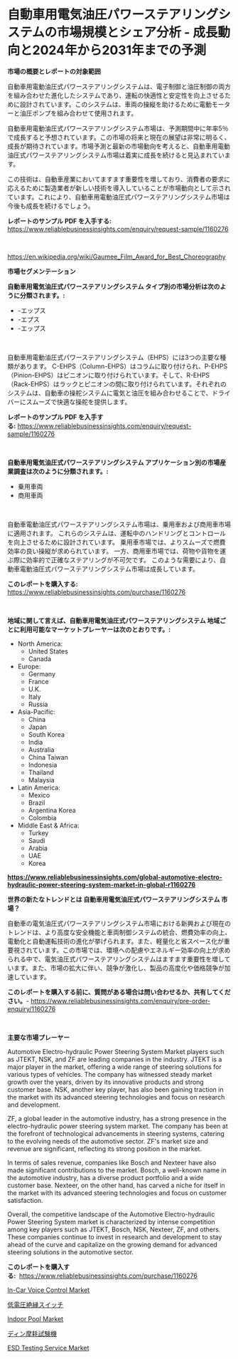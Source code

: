 <p><h1>自動車用電気油圧パワーステアリングシステムの市場規模とシェア分析 - 成長動向と2024年から2031年までの予測</h1></p><p><strong>市場の概要とレポートの対象範囲</strong></p>
<p><p>自動車用電動油圧式パワーステアリングシステムは、電子制御と油圧制御の両方を組み合わせた進化したシステムであり、運転の快適性と安定性を向上させるために設計されています。このシステムは、車両の操縦を助けるために電動モーターと油圧ポンプを組み合わせて使用されます。</p><p>自動車用電動油圧式パワーステアリングシステム市場は、予測期間中に年率5％で成長すると予想されています。この市場の将来と現在の展望は非常に明るく、成長が期待されています。市場予測と最新の市場動向を考えると、自動車用電動油圧式パワーステアリングシステム市場は着実に成長を続けると見込まれています。</p><p>この技術は、自動車産業においてますます重要性を増しており、消費者の要求に応えるために製造業者が新しい技術を導入していることが市場動向として示されています。これにより、自動車用電動油圧式パワーステアリングシステム市場は今後も成長を続けるでしょう。</p></p>
<p><strong>レポートのサンプル PDF を入手する:</strong> <a href="https://www.reliablebusinessinsights.com/enquiry/request-sample/1160276">https://www.reliablebusinessinsights.com/enquiry/request-sample/1160276</a></p>
<p>&nbsp;</p>
<p><a href="https://en.wikipedia.org/wiki/Gaumee_Film_Award_for_Best_Choreography">https://en.wikipedia.org/wiki/Gaumee_Film_Award_for_Best_Choreography</a></p>
<p><strong>市場セグメンテーション</strong></p>
<p><strong>自動車用電気油圧式パワーステアリングシステム タイプ別の市場分析は次のように分類されます。:</strong></p>
<p><ul><li>-エップス</li><li>-エプス</li><li>-エップス</li></ul></p>
<p>&nbsp;</p>
<p><p>自動車用電動油圧式パワーステアリングシステム（EHPS）には3つの主要な種類があります。 C-EHPS（Column-EHPS）はコラムに取り付けられ、P-EHPS（Pinion-EHPS）はピニオンに取り付けられています。そして、R-EHPS（Rack-EHPS）はラックとピニオンの間に取り付けられています。それぞれのシステムは、自動車の操舵システムに電気と油圧を組み合わせることで、ドライバーにスムーズで快適な操舵を提供します。</p></p>
<p><strong>レポートのサンプル PDF を入手する:</strong>&nbsp;<a href="https://www.reliablebusinessinsights.com/enquiry/request-sample/1160276">https://www.reliablebusinessinsights.com/enquiry/request-sample/1160276</a></p>
<p>&nbsp;</p>
<p><strong> 自動車用電気油圧式パワーステアリングシステム アプリケーション別の市場産業調査は次のように分類されます。:</strong></p>
<p><ul><li>乗用車両</li><li>商用車両</li></ul></p>
<p>&nbsp;</p>
<p><p>自動車電動油圧式パワーステアリングシステム市場は、乗用車および商用車市場に適用されます。 これらのシステムは、運転中のハンドリングとコントロールを向上させるために設計されています。 乗用車市場では、よりスムーズで燃費効率の良い操縦が求められています。 一方、商用車市場では、荷物や貨物を運ぶ際に効率的で正確なステアリングが不可欠です。 このような需要により、自動車電動油圧式パワーステアリングシステム市場は成長しています。</p></p>
<p><strong>このレポートを購入する:</strong>&nbsp; <a href="https://www.reliablebusinessinsights.com/purchase/1160276">https://www.reliablebusinessinsights.com/purchase/1160276</a></p>
<p>&nbsp;</p>
<p><strong>地域に関して言えば、自動車用電気油圧式パワーステアリングシステム 地域ごとに利用可能なマーケットプレーヤーは次のとおりです。:</strong></p>
<p><ul>
    <li>
        North America:
        <ul>
            <li>United States</li>
            <li>Canada</li>
        </ul>
    </li>
    <li>
        Europe:
        <ul>
            <li>Germany</li>
            <li>France</li>
            <li>U.K.</li>
            <li>Italy</li>
            <li>Russia</li>
        </ul>
    </li>
    <li>
        Asia-Pacific:
        <ul>
            <li>China</li>
            <li>Japan</li>
            <li>South Korea</li>
            <li>India</li>
            <li>Australia</li>
            <li>China Taiwan</li>
            <li>Indonesia</li>
            <li>Thailand</li>
            <li>Malaysia</li>
        </ul>
    </li>
    <li>
        Latin America:
        <ul>
            <li>Mexico</li>
            <li>Brazil</li>
            <li>Argentina Korea</li>
            <li>Colombia</li>
        </ul>
    </li>
    <li>
        Middle East & Africa:
        <ul>
            <li>Turkey</li>
            <li>Saudi</li>
            <li>Arabia</li>
            <li>UAE</li>
            <li>Korea</li>
        </ul>
    </li>
    </ul></p>
<p><strong><a href="https://www.reliablebusinessinsights.com/global-automotive-electro-hydraulic-power-steering-system-market-in-global-r1160276">https://www.reliablebusinessinsights.com/global-automotive-electro-hydraulic-power-steering-system-market-in-global-r1160276</a></strong>&nbsp;</p>
<p><strong>世界の新たなトレンドとは 自動車用電気油圧式パワーステアリングシステム 市場？</strong></p>
<p><p>自動車の電気油圧式パワーステアリングシステム市場における新興および現在のトレンドは、より高度な安全機能と車両制御システムの統合、燃費効率の向上、電動化と自動運転技術の進化が挙げられます。また、軽量化と省スペース化が重要視されています。この市場では、環境への配慮やエネルギー効率の向上が求められる中で、電気油圧式パワーステアリングシステムはますます重要性を増しています。また、市場の拡大に伴い、競争が激化し、製品の高度化や価格競争が加速しています。</p></p>
<p><strong>このレポートを購入する前に、質問がある場合は問い合わせるか、共有してください。</strong>- <a href="https://www.reliablebusinessinsights.com/enquiry/pre-order-enquiry/1160276">https://www.reliablebusinessinsights.com/enquiry/pre-order-enquiry/1160276</a></p>
<p>&nbsp;</p>
<p><strong>主要な市場プレーヤー</strong></p>
<p><p>Automotive Electro-hydraulic Power Steering System Market players such as JTEKT, NSK, and ZF are leading companies in the industry. JTEKT is a major player in the market, offering a wide range of steering solutions for various types of vehicles. The company has witnessed steady market growth over the years, driven by its innovative products and strong customer base. NSK, another key player, has also been gaining traction in the market with its advanced steering technologies and focus on research and development.</p><p>ZF, a global leader in the automotive industry, has a strong presence in the electro-hydraulic power steering system market. The company has been at the forefront of technological advancements in steering systems, catering to the evolving needs of the automotive sector. ZF's market size and revenue are significant, reflecting its strong position in the market.</p><p>In terms of sales revenue, companies like Bosch and Nexteer have also made significant contributions to the market. Bosch, a well-known name in the automotive industry, has a diverse product portfolio and a wide customer base. Nexteer, on the other hand, has carved a niche for itself in the market with its advanced steering technologies and focus on customer satisfaction.</p><p>Overall, the competitive landscape of the Automotive Electro-hydraulic Power Steering System market is characterized by intense competition among key players such as JTEKT, Bosch, NSK, Nexteer, ZF, and others. These companies continue to invest in research and development to stay ahead of the curve and capitalize on the growing demand for advanced steering solutions in the automotive sector.</p></p>
<p><strong>このレポートを購入する:</strong>&nbsp;&nbsp;<a href="https://www.reliablebusinessinsights.com/purchase/1160276">https://www.reliablebusinessinsights.com/purchase/1160276</a></p>
<p><p><a href="https://github.com/dringals/Market-Research-Report-List-5/blob/main/in-car-voice-control-market.md">In-Car Voice Control Market</a></p><p><a href="https://github.com/roulaayoub-saad/Market-Research-Report-List-2/blob/main/3396163134058.md">低電圧絶縁スイッチ</a></p><p><a href="https://www.linkedin.com/pulse/global-indoor-pool-market-status-2024-2031-forecast-reg-gnsuf?trackingId=en4ItN3uK3o%2BFqBIDAxdrg%3D%3D">Indoor Pool Market</a></p><p><a href="https://github.com/schmahlson/Market-Research-Report-List-2/blob/main/7425385134059.md">ディン摩耗試験機</a></p><p><a href="https://github.com/mharielmesa/Market-Research-Report-List-4/blob/main/esd-testing-service-market.md">ESD Testing Service Market</a></p></p>